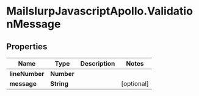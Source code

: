 # MailslurpJavascriptApollo.ValidationMessage

## Properties

Name | Type | Description | Notes
------------ | ------------- | ------------- | -------------
**lineNumber** | **Number** |  | 
**message** | **String** |  | [optional] 


